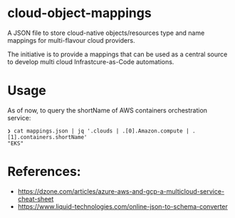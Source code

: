 # cloud-object-mappings
A JSON file to store cloud-native objects/resources type and name mappings for multi-flavour cloud providers.

The initiative is to provide a mappings that can be used as a central source to develop multi cloud Infrastcure-as-Code automations.

# Usage

As of now, to query the shortName of AWS containers orchestration service:
```
❯ cat mappings.json | jq '.clouds | .[0].Amazon.compute | .[1].containers.shortName'
"EKS"

```

# References:
* https://dzone.com/articles/azure-aws-and-gcp-a-multicloud-service-cheat-sheet
* https://www.liquid-technologies.com/online-json-to-schema-converter